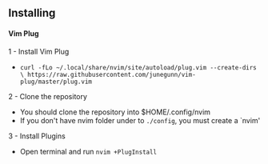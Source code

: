 ## Installing

#### Vim Plug
1 - Install Vim Plug
  - `curl -fLo ~/.local/share/nvim/site/autoload/plug.vim --create-dirs \
https://raw.githubusercontent.com/junegunn/vim-plug/master/plug.vim`

2 - Clone the repository 
  - You should clone the repository into $HOME/.config/nvim
  - If you don't have nvim folder under to `./config`, you must create a `nvim'

3 - Install Plugins
  - Open terminal and run `nvim +PlugInstall`
